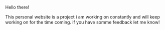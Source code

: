 Hello there!

This personal website is a project i am working on constantly and will keep working on for the time coming.
if you have somme feedback let me know!

